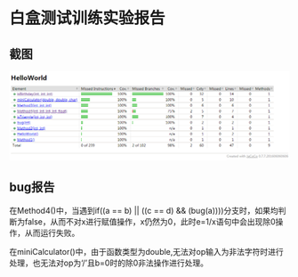 # 白盒测试训练实验报告

## 截图
![screenshort](https://github.com/XiaoMuxin/White-Box-Testing-/blob/master/White-Box-Testing--master/IMG/screenshort.png)

## bug报告

在Method4()中，当遇到if((a == b) || ((c == d) && (bug(a))))分支时，如果均判断为false，从而不对x进行赋值操作，x仍然为0，此时e=1/x语句中会出现除0操作，从而运行失败。

在miniCalculator()中，由于函数类型为double,无法对op输入为非法字符时进行处理，也无法对op为‘/’且b=0时的除0非法操作进行处理。
